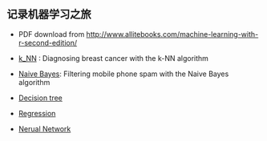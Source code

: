 ## 记录机器学习之旅

 * PDF download from http://www.allitebooks.com/machine-learning-with-r-second-edition/ 
 
 * [k_NN](https://github.com/yi1873/machine_learning/blob/master/k_NN/k_NN.md) : Diagnosing breast cancer with the k-NN algorithm
 
 * [Naive Bayes](https://github.com/yi1873/machine_learning/blob/master/Naive_Bayes/naive_bayes.md): Filtering mobile phone spam with the Naive Bayes algorithm

* [Decision tree](https://github.com/yi1873/machine_learning/tree/master/decision_tree) 

* [Regression](https://github.com/yi1873/machine_learning/tree/master/regression)
* [Nerual Network](https://github.com/yi1873/machine_learning/blob/master/neural_network/neural_network.md)
